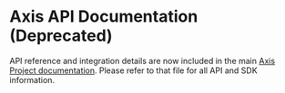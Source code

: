 # Axis API Documentation (Deprecated)

API reference and integration details are now included in the main [Axis Project documentation](../axis.md#appendix-f-api-reference). Please refer to that file for all API and SDK information.
